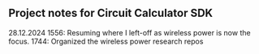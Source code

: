 ## Project notes for Circuit Calculator SDK

28.12.2024
    1556: Resuming where I left-off as wireless power is now the focus.
    1744: Organized the wireless power research repos